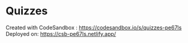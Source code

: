 # Quizzes
Created with CodeSandbox : https://codesandbox.io/s/quizzes-pe67ls
Deployed on: https://csb-pe67ls.netlify.app/
